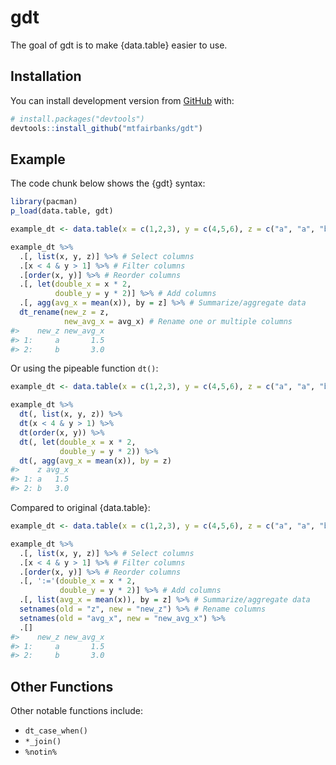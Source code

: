 
<!-- README.md is generated from README.Rmd. Please edit that file -->

# gdt

<!-- badges: start -->

<!-- badges: end -->

The goal of gdt is to make {data.table} easier to use.

## Installation

You can install development version from [GitHub](https://github.com/)
with:

``` r
# install.packages("devtools")
devtools::install_github("mtfairbanks/gdt")
```

## Example

The code chunk below shows the {gdt} syntax:

``` r
library(pacman)
p_load(data.table, gdt)

example_dt <- data.table(x = c(1,2,3), y = c(4,5,6), z = c("a", "a", "b"))

example_dt %>%
  .[, list(x, y, z)] %>% # Select columns
  .[x < 4 & y > 1] %>% # Filter columns
  .[order(x, y)] %>% # Reorder columns
  .[, let(double_x = x * 2,
          double_y = y * 2)] %>% # Add columns
  .[, agg(avg_x = mean(x)), by = z] %>% # Summarize/aggregate data
  dt_rename(new_z = z,
            new_avg_x = avg_x) # Rename one or multiple columns
#>    new_z new_avg_x
#> 1:     a       1.5
#> 2:     b       3.0
```

Or using the pipeable function
`dt()`:

``` r
example_dt <- data.table(x = c(1,2,3), y = c(4,5,6), z = c("a", "a", "b"))

example_dt %>%
  dt(, list(x, y, z)) %>%
  dt(x < 4 & y > 1) %>%
  dt(order(x, y)) %>%
  dt(, let(double_x = x * 2,
           double_y = y * 2)) %>%
  dt(, agg(avg_x = mean(x)), by = z)
#>    z avg_x
#> 1: a   1.5
#> 2: b   3.0
```

Compared to original
{data.table}:

``` r
example_dt <- data.table(x = c(1,2,3), y = c(4,5,6), z = c("a", "a", "b"))

example_dt %>%
  .[, list(x, y, z)] %>% # Select columns
  .[x < 4 & y > 1] %>% # Filter columns
  .[order(x, y)] %>% # Reorder columns
  .[, ':='(double_x = x * 2,
           double_y = y * 2)] %>% # Add columns
  .[, list(avg_x = mean(x)), by = z] %>% # Summarize/aggregate data
  setnames(old = "z", new = "new_z") %>% # Rename columns
  setnames(old = "avg_x", new = "new_avg_x") %>%
  .[]
#>    new_z new_avg_x
#> 1:     a       1.5
#> 2:     b       3.0
```

## Other Functions

Other notable functions include:

  - `dt_case_when()`
  - `*_join()`
  - `%notin%`
